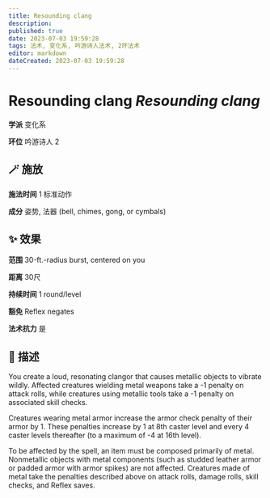 ```yaml
---
title: Resounding clang
description: 
published: true
date: 2023-07-03 19:59:28
tags: 法术, 变化系, 吟游诗人法术, 2环法术
editor: markdown
dateCreated: 2023-07-03 19:59:28
---
```


# **Resounding clang** *Resounding clang*

**学派** 变化系 

**环位** 吟游诗人 2

## 🪄 施放

**施法时间** 1 标准动作

**成分** 姿势, 法器 (bell, chimes, gong, or cymbals)

## ✨ 效果  

**范围** 30-ft.-radius burst, centered on you

**距离** 30尺  

**持续时间** 1 round/level 

**豁免** Reflex negates

**法术抗力** 是

## 📖 描述

You create a loud, resonating clangor that causes metallic objects to vibrate wildly. Affected creatures wielding metal weapons take a -1 penalty on attack rolls, while creatures using metallic tools take a -1 penalty on associated skill checks.

Creatures wearing metal armor increase the armor check penalty of their armor by 1. These penalties increase by 1 at 8th caster level and every 4 caster levels thereafter (to a maximum of -4 at 16th level).

To be affected by the spell, an item must be composed primarily of metal. Nonmetallic objects with metal components (such as studded leather armor or padded armor with armor spikes) are not affected. Creatures made of metal take the penalties described above on attack rolls, damage rolls, skill checks, and Reflex saves.
    